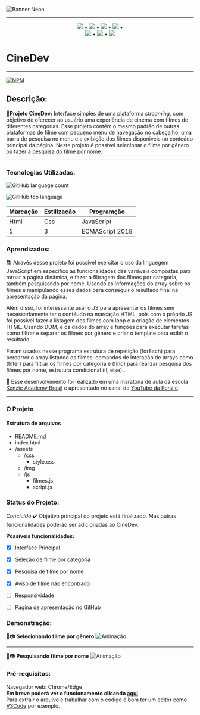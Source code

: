 ![Banner Neon](https://user-images.githubusercontent.com/98659450/159565555-d2c93364-3802-4caf-8e0a-4cbd443b8395.png)
***
<div align="center">

 [![](https://img.shields.io/badge/🔗-Sobre-red)](#Descrição) • [![](https://img.shields.io/badge/🔗-Tecnologias%20Utilizadas-red)](#Tecnologias-Utilizadas) • [![](https://img.shields.io/badge/🔗-Objetivos-red)](#Aprendizados) • [![](https://img.shields.io/badge/🔗-O%20Projeto-red)](#O-Projeto) •  
 [![](https://img.shields.io/badge/🔗-Status-red)](#Status-do-Projeto) • [![](https://img.shields.io/badge/🔗-Demonstração-red)](#Demonstração) • [![](https://img.shields.io/badge/🔗-Pré--Requisitos-red)](#Pré-requisitos)
</div>

# CineDev

***
[![NPM](https://img.shields.io/npm/l/react)](https://github.com/JessicaSaantos/CineDev/blob/main/LICENSE)

 ## Descrição:
  **🔗Projeto CineDev:** Interface simples de uma plataforma *streaming*, com objetivo de oferecer ao usuário uma experiência de cinema com filmes de diferentes categorias. Esse projeto contém o mesmo padrão de outras plataformas de filme com pequeno menu de navegação no cabeçalho, uma barra de pesquisa no menu e a exibição dos filmes disponiveis  no conteúdo principal da página. Neste projeto é possível selecionar o filme por gênero ou fazer a pesquisa do filme por nome.    

***

### Tecnologias Utilizadas:
![GitHub language count](https://img.shields.io/github/languages/count/JessicaSaantos/CineDev)

![GitHub top language](https://img.shields.io/github/languages/top/JessicaSaantos/CineDev)

Marcação | Estilização | Programção
---|---|---
Html | Css | JavaScript
5 | 3 | ECMAScript 2018

 
### Aprendizados:

 <p> 📚 Através desse projeto foi possível exercitar o uso da linguegem JavaScript em específico as funcionalidades das variáveis compostas para tornar a página dinâmica, e fazer a filtragem dos filmes por categoria, também pesquisando por nome. Usando as informações do array sobre os filmes e manipulando esses dados para conseguir o resultado final na apresentação da página. </p> 
 
 <p> Além disso, foi interessante usar o JS para apresentar os filmes sem necessariamente ter o contéudo na marcação HTML, pois com o próprio JS foi possível fazer a listagem dos filmes com loop e a criação de elementos HTML. Usando DOM, e os dados do array e funções para executar tarefas como filtrar e separar os filmes por gênero e criar o template para exibir o resultado.</p>

<p>  Foram usados nesse programa estrutura de repetição (forEach) para percorrer o array listando os filmes, comandos de interação de arrays como (filter) para filtrar os filmes por categoria e (find) para realizar pesquisa dos filmes por nome, estrutura condicional (if, else)...
 </p>
<p>
    🔗 Esse desenvolvimento foi realizado em uma maratona de aula da escola <a href="https://kenzie.com.br/" rel="nofollow">Kenzie Academy Brasil</a> e apresentado no canal do <a href="https://www.youtube.com/c/KenzieAcademyBrasil">YouTube da Kenzie</a>.
</p>

***

### O Projeto

#### Estrutura de arquivos

* README.md
* index.html
* /assets
    - /css
        - style.css
    - /img
    - /js
        - filmes.js
        - script.js

### Status do Projeto: 
*Concluído* ✔️
Objetivo principal do projeto está finalizado. Mas outras funcionalidades poderão ser adicionadas ao CineDev.

**Possíveis funcionalidades:**
 - [x] Interface Principal
 - [x] Seleção de filme por categoria
 - [x] Pesquisa de filme por nome
 - [x] Aviso de filme não encontrado
 - [ ] Responsividade
 - [ ] Página de apresentação no GitHub
 

### Demonstração: 
🎥📷 **Selecionando filme por gênero**
![Animação](https://user-images.githubusercontent.com/98659450/159586650-6c39f8f2-8621-4f5d-8db9-1f8a691f79b9.gif)
***
🎥📷 **Pesquisando filme por nome**
![Animação](https://user-images.githubusercontent.com/98659450/159576963-2f83f054-ed88-4241-876a-848b95ff9370.gif)



### Pré-requisitos:

Navegador web: Chrome/Edge <br>
**Em breve poderá ver o funcionamento clicando [aqui]()** <br>
Para extrair o arquivo e trabalhar com o código é bom ter um editor como [VSCode](https://code.visualstudio.com/) por exemplo.

